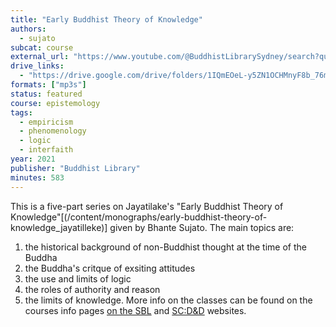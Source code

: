 ```yaml
---
title: "Early Buddhist Theory of Knowledge"
authors:
  - sujato
subcat: course
external_url: "https://www.youtube.com/@BuddhistLibrarySydney/search?query=theory%20of%20knowledge"
drive_links:
  - "https://drive.google.com/drive/folders/1IQmEOeL-y5ZN1OCHMnyF8b_76mBfiqLT"
formats: ["mp3s"]
status: featured
course: epistemology
tags:
  - empiricism
  - phenomenology
  - logic
  - interfaith
year: 2021
publisher: "Buddhist Library"
minutes: 583
---
```


This is a five-part series on Jayatilake's "Early Buddhist Theory of Knowledge"[(/content/monographs/early-buddhist-theory-of-knowledge_jayatilleke)] given by Bhante Sujato. The main topics are: 
1. the historical background of non-Buddhist thought at the time of the Buddha 
2. the Buddha's critque of exsiting attitudes
3. the use and limits of logic
4. the roles of authority and reason
5. the limits of knowledge. 
More info on the classes can be found on the courses info pages [on the SBL](https://buddhistlibrary.org.au/events/early-buddhist-theory-of-knowledge/) and [SC:D&D](https://discourse.suttacentral.net/t/early-buddhist-theory-of-knowledge-course-outline-for-the-buddhist-library/21213?u=khemarato.bhikkhu) websites.
